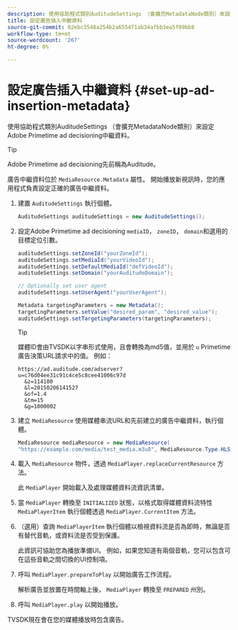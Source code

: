 ```yaml
---
description: 使用協助程式類別AuditudeSettings （會擴充MetadataNode類別）來設定Adobe Primetime ad decisioning中繼資料。
title: 設定廣告插入中繼資料
source-git-commit: 02ebc3548a254b2a6554f1ab34afbb3ea5f09bb8
workflow-type: tm+mt
source-wordcount: '267'
ht-degree: 0%

---
```


# 設定廣告插入中繼資料 {#set-up-ad-insertion-metadata}

使用協助程式類別AuditudeSettings （會擴充MetadataNode類別）來設定Adobe Primetime ad decisioning中繼資料。

>[!TIP]
>
>Adobe Primetime ad decisioning先前稱為Auditude。

廣告中繼資料位於 `MediaResource.Metadata` 屬性。 開始播放新視訊時，您的應用程式負責設定正確的廣告中繼資料。

1. 建置 `AuditudeSettings` 執行個體。

   ```java
   AuditudeSettings auditudeSettings = new AuditudeSettings();
   ```

1. 設定Adobe Primetime ad decisioning `mediaID`， `zoneID`， `domain`和選用的目標定位引數。

   ```java
   auditudeSettings.setZoneId("yourZoneId"); 
   auditudeSettings.setMediaId("yourVideoId"); 
   auditudeSettings.setDefaultMediaId("defVideoId"); 
   auditudeSettings.setDomain("yourAuditudeDomain"); 
   
   // Optionally set user agent  
   auditudeSettings.setUserAgent("yourUserAgent"); 
   
   Metadata targetingParameters = new Metadata(); 
   targetingParameters.setValue("desired_param", "desired_value"); 
   auditudeSettings.setTargetingParameters(targetingParameters);
   ```

   >[!TIP]
   >
   >媒體ID會由TVSDK以字串形式使用，且會轉換為md5值，並用於 `u` Primetime廣告決策URL請求中的值。 例如：
   >
   >```
   >https://ad.auditude.com/adserver?
   >u=c76d04ee31c91c4ce5c8cee41006c97d
   >   &z=114100 
   >   &l=20150206141527 
   >   &of=1.4 
   >   &tm=15 
   >   &g=1000002
   >```

1. 建立 `MediaResource` 使用媒體串流URL和先前建立的廣告中繼資料，執行個體。

   ```java
   MediaResource mediaResource = new MediaResource( 
   "https://example.com/media/test_media.m3u8", MediaResource.Type.HLS, Metadata);
   ```

1. 載入 `MediaResource` 物件，透過 `MediaPlayer.replaceCurrentResource` 方法。

   此 `MediaPlayer` 開始載入及處理媒體資料流資訊清單。

1. 當 `MediaPlayer` 轉換至 `INITIALIZED` 狀態，以格式取得媒體資料流特性 `MediaPlayerItem` 執行個體透過 `MediaPlayer.CurrentItem` 方法。
1. （選用）查詢 `MediaPlayerItem` 執行個體以檢視資料流是否為即時，無論是否有替代音軌，或資料流是否受到保護。

   此資訊可協助您為播放準備UI。 例如，如果您知道有兩個音軌，您可以包含可在這些音軌之間切換的UI控制項。

1. 呼叫 `MediaPlayer.prepareToPlay` 以開始廣告工作流程。

   解析廣告並放置在時間軸上後， `MediaPlayer` 轉換至 `PREPARED` 州別。
1. 呼叫 `MediaPlayer.play` 以開始播放。

TVSDK現在會在您的媒體播放時包含廣告。

